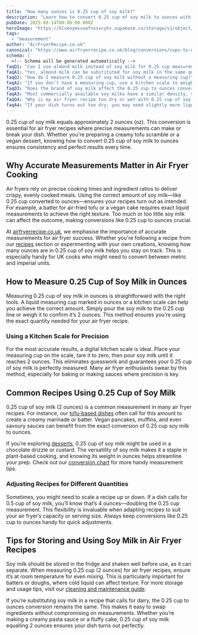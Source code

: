 ```yaml
---
title: "How many ounces is 0.25 cup of soy milk?"
description: "Learn how to convert 0.25 cup of soy milk to ounces with our easy guide. Perfect for air fryer recipes and precise cooking measurements."
pubDate: 2025-08-14T00:00:00.000Z
heroImage: "https://klueoymssxwfnxsvcyhv.supabase.co/storage/v1/object/public/Shmucket/how-many-ounces-is-0-25-cup-of-soy-milk.webp"
tags:
  - "measurement"
author: "AirFryerRecipe.co.uk"
canonical: "https://www.airfryerrecipe.co.uk/blog/conversions/cups-to-ounces/how-many-ounces-is-0-25-cup-of-soy-milk"
schema: |
  <!-- Schema will be generated automatically -->
faqQ1: "Can I use almond milk instead of soy milk for 0.25 cup measurements?"
faqA1: "Yes, almond milk can be substituted for soy milk in the same quantity—0.25 cup equals 2 ounces. However, almond milk has a slightly thinner consistency, which might affect the texture of baked goods or sauces. Adjust other liquids or thickeners if needed."
faqQ2: "How do I measure 0.25 cup of soy milk without a measuring cup?"
faqA2: "If you don’t have a measuring cup, use a kitchen scale to weigh out 2 ounces of soy milk. Alternatively, 0.25 cup is equivalent to 4 tablespoons, which you can measure with a tablespoon measure. Just ensure accuracy for best results in your air fryer recipes."
faqQ3: "Does the brand of soy milk affect the 0.25 cup to ounces conversion?"
faqA3: "Most commercially available soy milks have a similar density, so 0.25 cup will generally equal 2 ounces. However, homemade or unusually thick soy milk might vary slightly. For precision, weigh it on a scale if you’re unsure."
faqQ4: "Why is my air fryer recipe too dry or wet with 0.25 cup of soy milk?"
faqA4: "If your dish turns out too dry, you may need slightly more liquid—try adding an extra tablespoon of soy milk. If it’s too wet, reduce the soy milk by a tablespoon or extend the cooking time. Air fryers vary, so slight adjustments might be needed."
---
```

<p>0.25 cup of soy milk equals approximately 2 ounces (oz). This conversion is essential for air fryer recipes where precise measurements can make or break your dish. Whether you're preparing a creamy tofu scramble or a vegan dessert, knowing how to convert 0.25 cup of soy milk to ounces ensures consistency and perfect results every time.</p>  

<h2>Why Accurate Measurements Matter in Air Fryer Cooking</h2>  
<p>Air fryers rely on precise cooking times and ingredient ratios to deliver crispy, evenly cooked meals. Using the correct amount of soy milk—like 0.25 cup converted to ounces—ensures your recipes turn out as intended. For example, a batter for air-fried tofu or a vegan cake requires exact liquid measurements to achieve the right texture. Too much or too little soy milk can affect the outcome, making conversions like 0.25 cup to ounces crucial.</p>  

<p>At <a href=https://www.airfryerrecipe.co.uk>airfryerrecipe.co.uk</a>, we emphasise the importance of accurate measurements for air fryer success. Whether you're following a recipe from our <a href=https://www.airfryerrecipe.co.uk/recipes>recipes</a> section or experimenting with your own creations, knowing how many ounces are in 0.25 cup of soy milk helps you stay on track. This is especially handy for UK cooks who might need to convert between metric and imperial units.</p>  

<h2>How to Measure 0.25 Cup of Soy Milk in Ounces</h2>  
<p>Measuring 0.25 cup of soy milk in ounces is straightforward with the right tools. A liquid measuring cup marked in ounces or a kitchen scale can help you achieve the correct amount. Simply pour the soy milk to the 0.25 cup line or weigh it to confirm it’s 2 ounces. This method ensures you’re using the exact quantity needed for your air fryer recipe.</p>  

<h3>Using a Kitchen Scale for Precision</h3>  
<p>For the most accurate results, a digital kitchen scale is ideal. Place your measuring cup on the scale, tare it to zero, then pour soy milk until it reaches 2 ounces. This eliminates guesswork and guarantees your 0.25 cup of soy milk is perfectly measured. Many air fryer enthusiasts swear by this method, especially for baking or making sauces where precision is key.</p>  

<h2>Common Recipes Using 0.25 Cup of Soy Milk</h2>  
<p>0.25 cup of soy milk (2 ounces) is a common measurement in many air fryer recipes. For instance, our <a href=https://www.airfryerrecipe.co.uk/recipe-category/tofu>tofu-based dishes</a> often call for this amount to create a creamy marinade or batter. Vegan pancakes, muffins, and even savoury sauces can benefit from the exact conversion of 0.25 cup soy milk to ounces.</p>  

<p>If you’re exploring <a href=https://www.airfryerrecipe.co.uk/recipe-category/dessert>desserts</a>, 0.25 cup of soy milk might be used in a chocolate drizzle or custard. The versatility of soy milk makes it a staple in plant-based cooking, and knowing its weight in ounces helps streamline your prep. Check out our <a href=https://www.airfryerrecipe.co.uk/air-fryer-conversion-chart>conversion chart</a> for more handy measurement tips.</p>  

<h3>Adjusting Recipes for Different Quantities</h3>  
<p>Sometimes, you might need to scale a recipe up or down. If a dish calls for 0.5 cup of soy milk, you’ll know that’s 4 ounces—doubling the 0.25 cup measurement. This flexibility is invaluable when adapting recipes to suit your air fryer’s capacity or serving size. Always keep conversions like 0.25 cup to ounces handy for quick adjustments.</p>  

<h2>Tips for Storing and Using Soy Milk in Air Fryer Recipes</h2>  
<p>Soy milk should be stored in the fridge and shaken well before use, as it can separate. When measuring 0.25 cup (2 ounces) for air fryer recipes, ensure it’s at room temperature for even mixing. This is particularly important for batters or doughs, where cold liquid can affect texture. For more storage and usage tips, visit our <a href=https://www.airfryerrecipe.co.uk/air-fryer-cleaner>cleaning and maintenance guide</a>.</p>  

<p>If you’re substituting soy milk in a recipe that calls for dairy, the 0.25 cup to ounces conversion remains the same. This makes it easy to swap ingredients without compromising on measurements. Whether you’re making a creamy pasta sauce or a fluffy cake, 0.25 cup of soy milk equalling 2 ounces ensures your dish turns out perfectly.</p>

